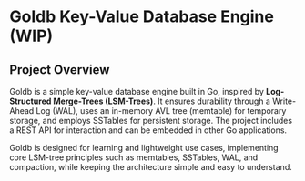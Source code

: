 # Goldb Key-Value Database Engine (WIP)

## Project Overview

Goldb is a simple key-value database engine built in Go, inspired by **Log-Structured Merge-Trees (LSM-Trees)**. It ensures durability through a Write-Ahead Log (WAL), uses an in-memory AVL tree (memtable) for temporary storage, and employs SSTables for persistent storage. The project includes a REST API for interaction and can be embedded in other Go applications.

Goldb is designed for learning and lightweight use cases, implementing core LSM-tree principles such as memtables, SSTables, WAL, and compaction, while keeping the architecture simple and easy to understand.
